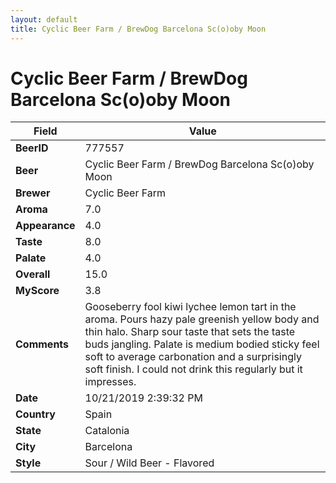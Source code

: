 ```yaml
---
layout: default
title: Cyclic Beer Farm / BrewDog Barcelona Sc(o)oby Moon
---
```


# Cyclic Beer Farm / BrewDog Barcelona Sc(o)oby Moon

| Field         | Value     |
|---------------|-----------|
| **BeerID** | 777557 |
| **Beer** | Cyclic Beer Farm / BrewDog Barcelona Sc(o)oby Moon |
| **Brewer** | Cyclic Beer Farm |
| **Aroma** | 7.0 |
| **Appearance** | 4.0 |
| **Taste** | 8.0 |
| **Palate** | 4.0 |
| **Overall** | 15.0 |
| **MyScore** | 3.8 |
| **Comments** | Gooseberry fool kiwi lychee lemon tart in the aroma. Pours hazy pale greenish yellow body and thin halo. Sharp sour taste that sets the taste buds jangling. Palate is medium bodied sticky feel soft to average carbonation and a surprisingly soft finish. I could not drink this regularly but it impresses. |
| **Date** | 10/21/2019 2:39:32 PM |
| **Country** | Spain |
| **State** | Catalonia |
| **City** | Barcelona |
| **Style** | Sour / Wild Beer - Flavored |
